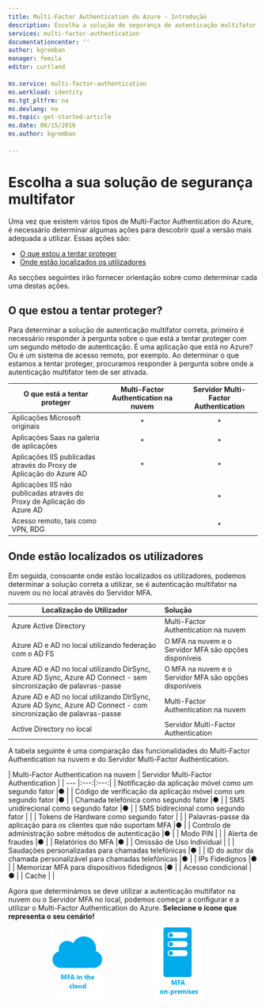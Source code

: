 ```yaml
---
title: Multi-Factor Authentication do Azure - Introdução
description: Escolha a solução de segurança de autenticação multifator adequada para si ao perguntar o que está a tentar proteger e onde estão localizados os seus utilizadores.  Em seguida, selecione a nuvem, o servidor MFA ou o AD FS.
services: multi-factor-authentication
documentationcenter: ''
author: kgremban
manager: femila
editor: curtland

ms.service: multi-factor-authentication
ms.workload: identity
ms.tgt_pltfrm: na
ms.devlang: na
ms.topic: get-started-article
ms.date: 08/15/2016
ms.author: kgremban

---
```

# Escolha a sua solução de segurança multifator
Uma vez que existem vários tipos de Multi-Factor Authentication do Azure, é necessário determinar algumas ações para descobrir qual a versão mais adequada a utilizar.  Essas ações são:

* [O que estou a tentar proteger](#what-am-i-trying-to-secure)
* [Onde estão localizados os utilizadores](#where-are-the-users-located)

As secções seguintes irão fornecer orientação sobre como determinar cada uma destas ações.

## O que estou a tentar proteger?
Para determinar a solução de autenticação multifator correta, primeiro é necessário responder à pergunta sobre o que está a tentar proteger com um segundo método de autenticação.  É uma aplicação que está no Azure?  Ou é um sistema de acesso remoto, por exemplo.  Ao determinar o que estamos a tentar proteger, procuramos responder à pergunta sobre onde a autenticação multifator tem de ser ativada.  

| O que está a tentar proteger | Multi-Factor Authentication na nuvem | Servidor Multi-Factor Authentication |
| --- |:---:|:---:|
| Aplicações Microsoft originais |* |* |
| Aplicações Saas na galeria de aplicações |* |* |
| Aplicações IIS publicadas através do Proxy de Aplicação do Azure AD |* |* |
| Aplicações IIS não publicadas através do Proxy de Aplicação do Azure AD | |* |
| Acesso remoto, tais como VPN, RDG | |* |

## Onde estão localizados os utilizadores
Em seguida, consoante onde estão localizados os utilizadores, podemos determinar a solução correta a utilizar, se é autenticação multifator na nuvem ou no local através do Servidor MFA.

| Localização do Utilizador | Solução |
| --- |:--- |
| Azure Active Directory |Multi-Factor Authentication na nuvem |
| Azure AD e AD no local utilizando federação com o AD FS |O MFA na nuvem e o Servidor MFA são opções disponíveis |
| Azure AD e AD no local utilizando DirSync, Azure AD Sync, Azure AD Connect - sem sincronização de palavras-passe |O MFA na nuvem e o Servidor MFA são opções disponíveis |
| Azure AD e AD no local utilizando DirSync, Azure AD Sync, Azure AD Connect - com sincronização de palavras-passe |Multi-Factor Authentication na nuvem |
| Active Directory no local |Servidor Multi-Factor Authentication |

A tabela seguinte é uma comparação das funcionalidades do Multi-Factor Authentication na nuvem e do Servidor Multi-Factor Authentication.

| Multi-Factor Authentication na nuvem | Servidor Multi-Factor Authentication |
| --- |:---:|:---:|
| Notificação da aplicação móvel como um segundo fator |● |
| Código de verificação da aplicação móvel como um segundo fator |● |
| Chamada telefónica como segundo fator |● |
| SMS unidirecional como segundo fator |● |
| SMS bidirecional como segundo fator | |
| Tokens de Hardware como segundo fator | |
| Palavras-passe da aplicação para os clientes que não suportam MFA |● |
| Controlo de administração sobre métodos de autenticação |● |
| Modo PIN | |
| Alerta de fraudes |● |
| Relatórios do MFA |● |
| Omissão de Uso Individual | |
| Saudações personalizadas para chamadas telefónicas |● |
| ID do autor da chamada personalizável para chamadas telefónicas |● |
| IPs Fidedignos |● |
| Memorizar MFA para dispositivos fidedignos |● |
| Acesso condicional |● |
| Cache | |

Agora que determinámos se deve utilizar a autenticação multifator na nuvem ou o Servidor MFA no local, podemos começar a configurar e a utilizar o Multi-Factor Authentication do Azure.   **Selecione o ícone que representa o seu cenário!**

<center>




[![Nuvem](./media/multi-factor-authentication-get-started/cloud2.png)](multi-factor-authentication-get-started-cloud.md) &nbsp;&nbsp;&nbsp;&nbsp;&nbsp;&nbsp;&nbsp;&nbsp;&nbsp;&nbsp;&nbsp;&nbsp;&nbsp;&nbsp;&nbsp;&nbsp;&nbsp;&nbsp;&nbsp;&nbsp;&nbsp;&nbsp;&nbsp;&nbsp;&nbsp;[![Proofup](./media/multi-factor-authentication-get-started/server2.png)](multi-factor-authentication-get-started-server.md) &nbsp;&nbsp;&nbsp;&nbsp;&nbsp;
</center>



<!--HONumber=Sep16_HO4-->


